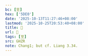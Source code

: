 ```yaml
---
bc: [巠]
hex: ['5DE0']
date: '2025-10-13T11:27:46+08:00'
lastmod: '2025-10-25T20:53:40+08:00'
title: 󰙫
url: 󰙫
tags: [巠]
src: GHZR
note: Chang1; but cf. Liang 3.34.
---
```

